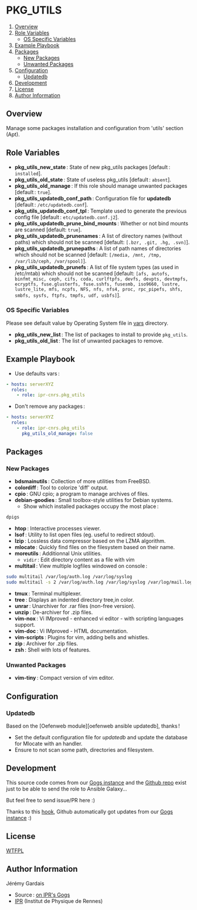 # PKG_UTILS

1. [Overview](#overview)
2. [Role Variables](#role-variables)
     * [OS Specific Variables](#os-specific-variables)
3. [Example Playbook](#example-playbook)
4. [Packages](#packages)
    * [New Packages](#new-packages)
    * [Unwanted Packages](#unwanted-packages)
5. [Configuration](#configuration)
    * [Updatedb](#updatedb)
6. [Development](#development)
7. [License](#license)
8. [Author Information](#author-information)

## Overview

Manage some packages installation and configuration from 'utils' section (Apt).

## Role Variables

* **pkg_utils_new_state** : State of new pkg_utils packages [default : `installed`].
* **pkg_utils_old_state** : State of useless pkg_utils [default : `absent`].
* **pkg_utils_old_manage** : If this role should manage unwanted packages [default : `true`].
* **pkg_utils_updatedb_conf_path** : Configuration file for **updatedb** [default : `/etc/updatedb.conf`].
* **pkg_utils_updatedb_conf_tpl** : Template used to generate the previous config file [default : `etc/updatedb.conf.j2`].
* **pkg_utils_updatedb_prune_bind_mounts** : Whether or not bind mounts are scanned [default: `true`].
* **pkg_utils_updatedb_prunenames** : A list of directory names (without paths) which should not be scanned [default: `[.bzr, .git, .hg, .svn]`].
* **pkg_utils_updatedb_prunepaths** : A list of path names of directories which should not be scanned [default: `[/media, /mnt, /tmp, /var/lib/ceph, /var/spool]`].
* **pkg_utils_updatedb_prunefs** : A list of file system types (as used in /etc/mtab) which should not be scanned [default: `[afs, autofs, binfmt_misc, ceph, cifs, coda, curlftpfs, devfs, devpts, devtmpfs, ecryptfs, fuse.glusterfs, fuse.sshfs, fusesmb, iso9660, lustre, lustre_lite, mfs, ncpfs, NFS, nfs, nfs4, proc, rpc_pipefs, shfs, smbfs, sysfs, ftpfs, tmpfs, udf, usbfs]`].

### OS Specific Variables

Please see default value by Operating System file in [vars][vars directory] directory.

* **pkg_utils_new_list** : The list of packages to install to provide `pkg_utils`.
* **pkg_utils_old_list** : The list of unwanted packages to remove.

## Example Playbook

* Use defaults vars :

``` yml
- hosts: serverXYZ
  roles:
    - role: ipr-cnrs.pkg_utils
```

* Don't remove any packages :

``` yml
- hosts: serverXYZ
  roles:
    - role: ipr-cnrs.pkg_utils
      pkg_utils_old_manage: false
```

## Packages

### New Packages
* **bdsmainutils** : Collection of more utilities from FreeBSD.
* **colordiff** : Tool to colorize 'diff' output.
* **cpio** : GNU cpio; a program to manage archives of files.
* **debian-goodies** : Small toolbox-style utilities for Debian systems.
  * Show which installed packages occupy the most place :

``` sh
dpigs
```

* **htop** : Interactive processes viewer.
* **lsof** : Utility to list open files (eg. useful to redirect stdout).
* **lzip** : Lossless data compressor based on the LZMA algorithm.
* **mlocate** : Quickly find files on the filesystem based on their name.
* **moreutils** : Additionnal Unix utilities.
  * `vidir` : Edit directory content as a file with vim
* **multitail** : View multiple logfiles windowed on console :

``` sh
sudo multitail /var/log/auth.log /var/log/syslog
sudo multitail -s 2 /var/log/auth.log /var/log/syslog /var/log/mail.log
```

* **tmux** : Terminal multiplexer.
* **tree** : Displays an indented directory tree,in color.
* **unrar** : Unarchiver for .rar files (non-free version).
* **unzip** : De-archiver for .zip files.
* **vim-nox** : Vi IMproved - enhanced vi editor - with scripting languages support.
* **vim-doc** : Vi IMproved - HTML documentation.
* **vim-scripts** : Plugins for vim, adding bells and whistles.
* **zip** : Archiver for .zip files.
* **zsh** : Shell with lots of features.

### Unwanted Packages
* **vim-tiny** : Compact version of vim editor.

## Configuration

### Updatedb

Based on the [Oefenweb module][oefenweb ansible updatedb], thanks !

* Set the default configuration file for *updatedb* and update the database for Mlocate with an handler.
* Ensure to not scan some path, directories and filesystem.

## Development

This source code comes from our [Gogs instance][pkg_utils source] and the [Github repo][pkg_utils github] exist just to be able to send the role to Ansible Galaxy…

But feel free to send issue/PR here :)

Thanks to this [hook][gogs to github hook], Github automatically got updates from our [Gogs instance][pkg_utils source] :)

## License

[WTFPL][wtfpl website]

## Author Information

Jérémy Gardais
* Source : [on IPR's Gogs][pkg_utils source]
* [IPR][ipr website] (Institut de Physique de Rennes)

[vars directory]: ./vars
[gogs to github hook]: https://stackoverflow.com/a/21998477
[pkg_utils source]: https://git.ipr.univ-rennes1.fr/cellinfo/ansible.pkg_utils
[pkg_utils github]: https://github.com/ipr-cnrs/pkg_utils
[wtfpl website]: http://www.wtfpl.net/about/
[ipr website]: https://ipr.univ-rennes1.fr/
